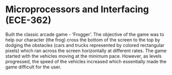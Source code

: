 # Microprocessors and Interfacing (ECE-362)
Built the classic arcade game - ‘Frogger’. The objective of the game was to help our
character (the frog) cross the bottom of the screen to the top by dodging the obstacles (cars and
trucks represented by colored rectangular pixels) which ran across the screen horizontally at
different rates. The game started with the vehicles moving at the minimum pace. However, as
levels progressed, the speed of the vehicles increased which essentially made the game difficult
for the user.
